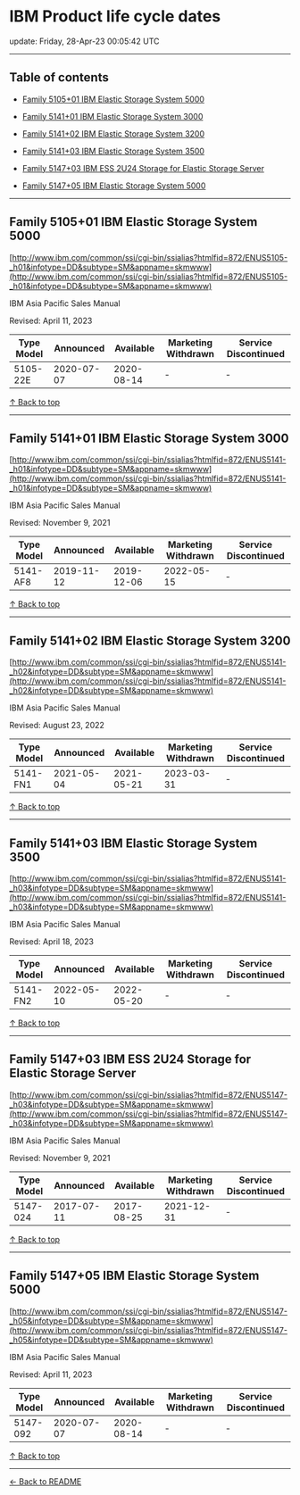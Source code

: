 # IBM Product life cycle dates

update: Friday, 28-Apr-23 00:05:42 UTC

---

## Table of contents


- [Family 5105+01 IBM Elastic Storage System 5000](#family-510501-ibm-elastic-storage-system-5000)

- [Family 5141+01 IBM Elastic Storage System 3000](#family-514101-ibm-elastic-storage-system-3000)

- [Family 5141+02 IBM Elastic Storage System 3200](#family-514102-ibm-elastic-storage-system-3200)

- [Family 5141+03 IBM Elastic Storage System 3500](#family-514103-ibm-elastic-storage-system-3500)

- [Family 5147+03 IBM ESS 2U24 Storage for Elastic Storage Server](#family-514703-ibm-ess-2u24-storage-for-elastic-storage-server)

- [Family 5147+05 IBM Elastic Storage System 5000](#family-514705-ibm-elastic-storage-system-5000)


---





## Family 5105+01 IBM Elastic Storage System 5000

[http://www.ibm.com/common/ssi/cgi-bin/ssialias?htmlfid=872/ENUS5105-_h01&infotype=DD&subtype=SM&appname=skmwww](http://www.ibm.com/common/ssi/cgi-bin/ssialias?htmlfid=872/ENUS5105-_h01&infotype=DD&subtype=SM&appname=skmwww)

IBM Asia Pacific Sales Manual

Revised: April 11, 2023

| Type Model | Announced | Available | Marketing Withdrawn | Service Discontinued |
| --- | --- | --- | --- | --- |
| 5105-22E | 2020-07-07 | 2020-08-14 | - | - |





[↑ Back to top](#table-of-contents)

---





## Family 5141+01 IBM Elastic Storage System 3000

[http://www.ibm.com/common/ssi/cgi-bin/ssialias?htmlfid=872/ENUS5141-_h01&infotype=DD&subtype=SM&appname=skmwww](http://www.ibm.com/common/ssi/cgi-bin/ssialias?htmlfid=872/ENUS5141-_h01&infotype=DD&subtype=SM&appname=skmwww)

IBM Asia Pacific Sales Manual

Revised: November 9, 2021

| Type Model | Announced | Available | Marketing Withdrawn | Service Discontinued |
| --- | --- | --- | --- | --- |
| 5141-AF8 | 2019-11-12 | 2019-12-06 | 2022-05-15 | - |





[↑ Back to top](#table-of-contents)

---





## Family 5141+02 IBM Elastic Storage System 3200

[http://www.ibm.com/common/ssi/cgi-bin/ssialias?htmlfid=872/ENUS5141-_h02&infotype=DD&subtype=SM&appname=skmwww](http://www.ibm.com/common/ssi/cgi-bin/ssialias?htmlfid=872/ENUS5141-_h02&infotype=DD&subtype=SM&appname=skmwww)

IBM Asia Pacific Sales Manual

Revised: August 23, 2022

| Type Model | Announced | Available | Marketing Withdrawn | Service Discontinued |
| --- | --- | --- | --- | --- |
| 5141-FN1 | 2021-05-04 | 2021-05-21 | 2023-03-31 | - |





[↑ Back to top](#table-of-contents)

---





## Family 5141+03 IBM Elastic Storage System 3500

[http://www.ibm.com/common/ssi/cgi-bin/ssialias?htmlfid=872/ENUS5141-_h03&infotype=DD&subtype=SM&appname=skmwww](http://www.ibm.com/common/ssi/cgi-bin/ssialias?htmlfid=872/ENUS5141-_h03&infotype=DD&subtype=SM&appname=skmwww)

IBM Asia Pacific Sales Manual

Revised: April 18, 2023

| Type Model | Announced | Available | Marketing Withdrawn | Service Discontinued |
| --- | --- | --- | --- | --- |
| 5141-FN2 | 2022-05-10 | 2022-05-20 | - | - |





[↑ Back to top](#table-of-contents)

---





## Family 5147+03 IBM ESS 2U24 Storage for Elastic Storage Server

[http://www.ibm.com/common/ssi/cgi-bin/ssialias?htmlfid=872/ENUS5147-_h03&infotype=DD&subtype=SM&appname=skmwww](http://www.ibm.com/common/ssi/cgi-bin/ssialias?htmlfid=872/ENUS5147-_h03&infotype=DD&subtype=SM&appname=skmwww)

IBM Asia Pacific Sales Manual

Revised: November 9, 2021

| Type Model | Announced | Available | Marketing Withdrawn | Service Discontinued |
| --- | --- | --- | --- | --- |
| 5147-024 | 2017-07-11 | 2017-08-25 | 2021-12-31 | - |





[↑ Back to top](#table-of-contents)

---





## Family 5147+05 IBM Elastic Storage System 5000

[http://www.ibm.com/common/ssi/cgi-bin/ssialias?htmlfid=872/ENUS5147-_h05&infotype=DD&subtype=SM&appname=skmwww](http://www.ibm.com/common/ssi/cgi-bin/ssialias?htmlfid=872/ENUS5147-_h05&infotype=DD&subtype=SM&appname=skmwww)

IBM Asia Pacific Sales Manual

Revised: April 11, 2023

| Type Model | Announced | Available | Marketing Withdrawn | Service Discontinued |
| --- | --- | --- | --- | --- |
| 5147-092 | 2020-07-07 | 2020-08-14 | - | - |





[↑ Back to top](#table-of-contents)

---



[← Back to README](./README.md)
